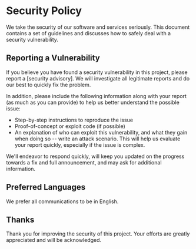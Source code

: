 # Security Policy

We take the security of our software and services seriously. This
 document contains a set of guidelines and discusses how to safely deal
 with a security vulnerability.

## Reporting a Vulnerability

If you believe you have found a security vulnerability in this project,
 please report a [security advisory]. We will investigate all
 legitimate reports and do our best to quickly fix the problem.

In addition, please include the following information along with your
 report (as much as you can provide) to help us better understand the
 possible issue:

- Step-by-step instructions to reproduce the issue
- Proof-of-concept or exploit code (if possible)
- An explanation of who can exploit this vulnerability, and what they
  gain when doing so -- write an attack scenario. This will help us
  evaluate your report quickly, especially if the issue is complex.

We'll endeavor to respond quickly, will keep you updated on the progress
 towards a fix and full announcement, and may ask for additional
 information.

## Preferred Languages

We prefer all communications to be in English.

## Thanks

Thank you for improving the security of this project. Your efforts are
 greatly appreciated and will be acknowledged.
